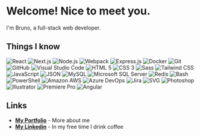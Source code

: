<h1>Welcome! Nice to meet you.</h1>

I'm Bruno, a full-stack web developer.
<h2>Things I know</h2>
<p>

  <img alt="React" src="https://img.shields.io/badge/-React-45b8d8?logo=react&logoColor=white" />
  <img alt="Next.js" src="https://img.shields.io/badge/next.js-000000?logo=nextdotjs&logoColor=white" />
  <img alt="Node.js" src="https://img.shields.io/badge/-Node.js-74ac63?logo=node.js&logoColor=white" />
  <img alt="Webpack" src="https://img.shields.io/badge/-Webpack-8DD6F9?logo=webpack&logoColor=333" />
  <img alt="Express.js" src="https://img.shields.io/badge/-Express.js-ead81c?logo=express&logoColor=black" />
  <img alt="Docker" src="https://img.shields.io/badge/-Docker-2491e6?logo=docker&logoColor=white" /> 
  <img alt="Git" src="https://img.shields.io/badge/-Git-e94e31?logo=git&logoColor=white" /> 
  <img alt="GitHub" src="https://img.shields.io/badge/-GitHub%20(%2BAPI)-24282e?logo=github&logoColor=white" />
  <img alt="Visual Studio Code" src="https://img.shields.io/badge/-Visual%20Studio%20Code-007ACC?logo=Visual%20Studio%20Code&logoColor=white" />
  <img alt="HTML 5" src="https://img.shields.io/badge/-HTML5-dd4b24?logo=html5&logoColor=white" />
  <img alt="CSS 3" src="https://img.shields.io/badge/-CSS%203-333?logo=css3&logoColor=white" />
  <img alt="Sass" src="https://img.shields.io/badge/-Sass-CC6699?logo=sass&logoColor=white" />
  <img alt="Tailwind CSS" src="https://img.shields.io/badge/-Tailwind%20CSS-09b0ce?logo=tailwind%20css&logoColor=white" />
  <img alt="JavaScript" src="https://img.shields.io/badge/-JavaScript-333?logo=javascript&logoColor=white" />
  <img alt="JSON" src="https://img.shields.io/badge/-JSON-000?logo=json&logoColor=white" />
  <img alt="MySQL" src="https://img.shields.io/badge/-MySQL-045e86?logo=mysql&logoColor=white" />
  <img alt="Microsoft SQL Server" src="https://img.shields.io/badge/-Microsoft%20SQL%20Server-db4842?logo=Microsoft%20SQL%20Server&logoColor=white" />
  <img alt="Redis" src="https://img.shields.io/badge/-Redis-9f1d10?logo=Redis&logoColor=white" />
  <img alt="Bash" src="https://img.shields.io/badge/-Bash-333?logo=gnu%20bash&logoColor=white" />
  <img alt="PowerShell" src="https://img.shields.io/badge/-PowerShell-002254?logo=powershell&logoColor=white" />
  <img alt="Amazon AWS" src="https://img.shields.io/badge/-Amazon%20AWS-f79402?logo=Amazon%20AWS&logoColor=white" />
  <img alt="Azure DevOps" src="https://img.shields.io/badge/-Azure%20DevOps-0174cd?logo=azure%20devops&logoColor=white" />
  <img alt="Jira" src="https://img.shields.io/badge/-Jira-0052CC?logo=jira&logoColor=white" />
  <img alt="SVG" src="https://img.shields.io/badge/-SVG-FFB13B?logo=svg&logoColor=444" />
  <img alt="Photoshop" src="https://img.shields.io/badge/-Photoshop-31A8FF?logo=adobe%20photoshop&logoColor=white" />
  <img alt="Illustrator" src="https://img.shields.io/badge/-Illustrator-FF9A00?logo=adobe%20illustrator&logoColor=white" />
  <img alt="Premiere Pro" src="https://img.shields.io/badge/-Premiere%20Pro-9999FF?logo=adobe%20premiere%20pro&logoColor=white" />
  <img alt="Angular" src="https://img.shields.io/badge/-Angular-DD0031?logo=angular&logoColor=white" />
</p>

## Links
* **[My Portfolio](https://bruno-candia.github.io/my-portfolio/)** - More about me
* **[My Linkedin](https://www.linkedin.com/in/bruno-costa-candia/)** - In my free time I drink coffee
